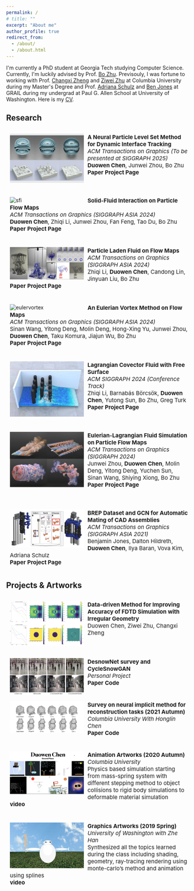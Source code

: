 ```yaml
---
permalink: /
# title: ""
excerpt: "About me"
author_profile: true
redirect_from: 
  - /about/
  - /about.html
---
```

<style type="text/css">
    #pubContainer{position:relative;}
    #paper{margin-top:20px;padding:10px;border-radius:5px;}
    #paper #paperimg{float:left;width:200px;display:block;margin:0 10px 0 0;padding:0;border:0}
    #paper #paperinfo{margin:0;padding:0;border:0;font-size:15px;}
    #paperinfo a{text-decoration:none;font-weight:700;}
    #abstract{position:relative;border-top:1px solid gray;width:694px;display:none;margin-top:-1px;padding:10px;background:#f0f0f0!important;border-bottom-left-radius:5px;border-bottom-right-radius:5px;font-size:14px;color:#222}
</style>

I'm currently a PhD student at Georgia Tech studying Computer Science. Currently, I'm luckily advised by Prof. [Bo Zhu](https://faculty.cc.gatech.edu/~bozhu/). Previsouly, I was fortune to working with Prof. [Changxi Zheng](http://www.cs.columbia.edu/~cxz/) and [Ziwei Zhu](https://2iw31zhv.github.io/) at Columbia University during my Master's Degree and Prof. [Adriana Schulz](https://homes.cs.washington.edu/~adriana/) and [Ben Jones](https://homes.cs.washington.edu/~benjones/) at GRAIL during my undergrad at Paul G. Allen School at University of Washington.
Here is my [CV](../files/duowenchen_cv_2025.pdf).
## Research
<p>
  <div id='pubContainer'>
    <div id='paper'>
      <div>
        <img id="paperimg" src="../images/neural_pls.png" alt="neural_pls" />
      </div>
      <div id="paperinfo">
        <b>A Neural Particle Level Set Method for Dynamic Interface Tracking</b><br />
        <i>ACM Transactions on Graphics (To be presented at SIGGRAPH 2025)</i><br />
        <b>Duowen Chen</b>, Junwei Zhou, Bo Zhu<br />
        <a nonsmooth="1" href="../projects/neural-pls-project-page/static/pdfs/neural-pls.pdf" class="">Paper</a>
        <a nonsmooth="1" href="../projects/neural-pls-project-page/index.html" class="">Project Page</a>
      </div>
    </div>
    <br />
    <div id='paper'>
      <div>
        <img id="paperimg" src="../projects/pfm-sfi-project-page/static/images/representative.jpg" alt="sfi"/>
      </div>
      <div id='paperinfo'>
        <b>Solid-Fluid Interaction on Particle Flow Maps</b><br />
        <i>ACM Transactions on Graphics (SIGGRAPH ASIA 2024)</i><br />
        <b>Duowen Chen</b>, Zhiqi Li, Junwei Zhou, Fan Feng, Tao Du, Bo Zhu<br />
        <a nonsmooth="1" href="../projects/pfm-sfi-project-page/static/pdfs/SASIA_2024__Solid_Fluid_Interaction_on_Particle_Flow_Maps.pdf" class="">Paper</a>
        <a nonsmooth="1" href="../projects/pfm-sfi-project-page/index.html" class="">Project Page</a>
      </div>
    </div>
    <div id='paper'>
      <div>
        <img id="paperimg" src="../images/papers_407s3.jpg" alt="laden"/>
      </div>
      <div id='paperinfo'>
        <b>Particle Laden Fluid on Flow Maps</b><br />
        <i>ACM Transactions on Graphics (SIGGRAPH ASIA 2024)</i><br />
        Zhiqi Li, <b>Duowen Chen</b>, Candong Lin, Jinyuan Liu, Bo Zhu<br />
        <a nonsmooth="1" href="https://arxiv.org/pdf/2409.06246" class="">Paper</a>
        <a nonsmooth="1" href="https://pearseven.github.io/LadenFlowProject/" class="">Project Page</a>
      </div>
    </div>
    <div id='paper'>
      <div>
        <img id="paperimg" src="../images/papers_1203s3.jpg" alt="eulervortex"/>
      </div>
      <div id='paperinfo'>
        <b>An Eulerian Vortex Method on Flow Maps</b><br />
        <i>ACM Transactions on Graphics (SIGGRAPH ASIA 2024)</i><br />
        Sinan Wang, Yitong Deng, Molin Deng, Hong-Xing Yu, Junwei Zhou, <b>Duowen Chen</b>, Taku Komura, Jiajun Wu, Bo Zhu<br />
        <a nonsmooth="1" href="https://dl.acm.org/doi/pdf/10.1145/3687996" class="">Paper</a>
        <a nonsmooth="1" href="https://evm.sinanw.com/" class="">Project Page</a>
      </div>
    </div>
    <div id='paper'>
      <div>
        <img id="paperimg" src="../images/lag_covector.jpg" alt="lag_covector"/>
      </div>
      <div id='paperinfo'>
        <b>Lagrangian Covector Fluid with Free Surface</b><br />
        <i>ACM SIGGRAPH 2024 (Conference Track)</i><br />
        Zhiqi Li, Barnabás Börcsök, <b>Duowen Chen</b>, Yutong Sun, Bo Zhu, Greg Turk<br />
        <a nonsmooth="1" href="https://arxiv.org/pdf/2405.09801" class="">Paper</a>
        <a nonsmooth="1" href="https://zhiqili-cg.github.io/CovectorFluidFreeSurface/" class="">Project Page</a>
      </div>
    </div>
    <br />
    <div id='paper'>
      <div>
        <img id="paperimg" src="../images/pfm.png" alt="pfm"/>
      </div>
      <div id='paperinfo'>
        <b>Eulerian-Lagrangian Fluid Simulation on Particle Flow Maps</b><br />
        <i>ACM Transactions on Graphics (SIGGRAPH 2024)</i><br />
        Junwei Zhou, <b>Duowen Chen</b>, Molin Deng, Yitong Deng, Yuchen Sun, Sinan Wang, Shiying Xiong, Bo Zhu<br />
        <a nonsmooth="1" href="https://www.arxiv.org/pdf/2405.09672" class="">Paper</a>
        <a nonsmooth="1" href="https://zjw49246.github.io/projects/pfm/" class="">Project Page</a>
      </div>
    </div>
    <br />
    <div id='paper'>
      <div>
        <img id="paperimg" src="../images/project_2.png" alt="project_2"/>
      </div>
      <div id='paperinfo'>
        <b>BREP Dataset and GCN for Automatic Mating of CAD Assemblies</b><br />
        <i>ACM Transactions on Graphics (SIGGRAPH ASIA 2021)</i><br />
        Benjamin Jones, Dalton Hildreth, <b>Duowen Chen</b>, Ilya Baran, Vova Kim, Adriana Schulz<br />
        <a nonsmooth="1" href="https://arxiv.org/pdf/2105.12238.pdf" class="">Paper</a>
        <a nonsmooth="1" href="https://grail.cs.washington.edu/projects/automate/" class="">Project Page</a>
      </div>
    </div>
  </div>
</p>

## Projects & Artworks
<p>
  <div id='pubContainer'>
    <div id='paper'>
      <div>
        <img id="paperimg" src="../images/project_1.png" alt="project_1"/>
      </div>
      <div id='paperinfo'>
        <b>Data-driven Method for Improving Accuracy of FDTD Simulation with Irregular Geometry </b><br />
        Duowen Chen, Ziwei Zhu, Changxi Zheng<br />
        <br />
        <!-- <a nonsmooth="1" href="None" class="">\n</a> -->        
      </div>
    </div>
    <div id='paper'>
      <div>
        <img id="paperimg" src="../images/snow_project.png" alt="snow_project"/>
      </div>
      <div id='paperinfo'>
        <b>DesnowNet survey and CycleSnowGAN</b><br />
        <i>Personal Project</i><br />
        <a nonsmooth="1" href="./files/CycleSNOW.pdf" class="">Paper</a>
        <a nonsmooth="1" href="https://drive.google.com/file/d/1RThID3qo9kXwZ0XjRHKJ240YMcTGfBIc/view?usp=sharing" class="">Code</a>
      </div>
    </div>
    <div id='paper'>
      <div>
        <img id="paperimg" src="../images/project_3.png" alt="project_3"/>
      </div>
      <div id='paperinfo'>
        <b>Survey on neural implicit method for reconstruction tasks (2021 Autumn)</b><br />
        <i>Columbia University With Honglin Chen</i><br />
        <a nonsmooth="1" href="./files/NNDL_Project_Final_Report.pdf" class="">Paper</a>
        <a nonsmooth="1" href="./files/neural-implicit-master.zip" class="">Code</a>
      </div>
    </div>
    <div id='paper'>
      <div>
        <img id="paperimg" src="../images/animation.png" alt="animation"/>
      </div>
      <div id='paperinfo'>
        <b>Animation Artworks (2020 Autumn)</b><br />
        <i>Columbia University</i><br />
        Physics based simulation starting from mass-spring system with different stepping
method to object collisions to rigid body simulations to deformable material simulation <br />
        <a nonsmooth="1" href="https://youtube.com/playlist?list=PLhhmIdpT64hxKqHGQ7K2xsOvjJvvOXw7T" class="">video</a>
      </div>
    </div>
    <div id='paper'>
      <div>
        <img id="paperimg" src="../images/graph.png" alt="graph"/>
      </div>
      <div id='paperinfo'>
        <b>Graphics Artworks (2019 Spring)</b><br />
        <i>University of Washington with Zhe Han</i><br />
        Synthesized all the topics learned during the class including shading, geometry, ray-tracing
rendering using monte-carlo’s method and animation using splines <br />
        <a nonsmooth="1" href="https://courses.cs.washington.edu/courses/cse457/19sp/projects/animator/artifacts/8/animation.mp4" class="">video</a>
      </div>
    </div>
  </div>
</p>

